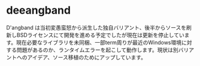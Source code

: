 # deeangband

D'angband は当初変愚蛮怒から派生した独自バリアント、後半からソースを刷新しBSDライセンスにて開発を進める予定でしたが現在は更新を停止しています。現在必要なライブラリを未同梱、一部term周りが最近のWindows環境に対する問題があるのか、ランタイムエラーを起こして動作します。現状は別バリアントへのアイデア、ソース移植のためにアップしています。

